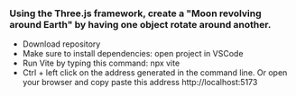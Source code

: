 <h3>Using the Three.js framework, create a "Moon revolving around Earth" by having one object rotate around another.</h3>

<ul>
<li>Download repository</li>
<li>Make sure to install dependencies: open project in VSCode</li>
<li>Run Vite by typing this command: npx vite</li>
<li>Ctrl + left click on the address generated in the command line. Or open your browser and copy paste this address http://localhost:5173 </li>
</ul>

